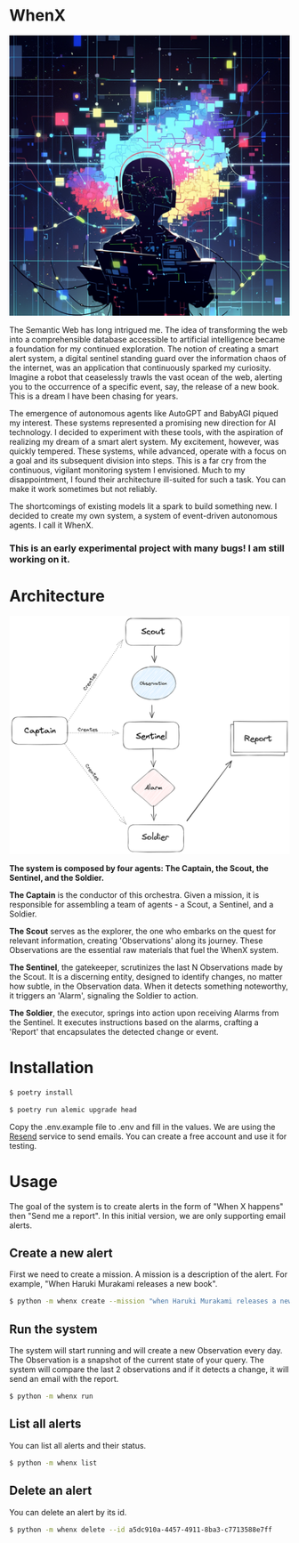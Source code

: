 # WhenX

![bot2](assets/bot2.png)

The Semantic Web has long intrigued me. The idea of transforming the web into a comprehensible database accessible to artificial intelligence became a foundation for my continued exploration. The notion of creating a smart alert system, a digital sentinel standing guard over the information chaos of the internet, was an application that continuously sparked my curiosity. Imagine a robot that ceaselessly trawls the vast ocean of the web, alerting you to the occurrence of a specific event, say, the release of a new book. This is a dream I have been chasing for years.

The emergence of autonomous agents like AutoGPT and BabyAGI piqued my interest. These systems represented a promising new direction for AI technology. I decided to experiment with these tools, with the aspiration of realizing my dream of a smart alert system. My excitement, however, was quickly tempered. These systems, while advanced, operate with a focus on a goal and its subsequent division into steps. This is a far cry from the continuous, vigilant monitoring system I envisioned. Much to my disappointment, I found their architecture ill-suited for such a task. You can make it work sometimes but not reliably. 

The shortcomings of existing models lit a spark to build something new. I decided to create my own system, a system of event-driven autonomous agents. I call it WhenX.

### **This is an early experimental project with many bugs! I am still working on it.**

# Architecture

![assets/diagram.png](assets/diagram.png)

**The system is composed by four agents: The Captain, the Scout, the Sentinel, and the Soldier.**

**The Captain** is the conductor of this orchestra. Given a mission, it is responsible for assembling a team of agents - a Scout, a Sentinel, and a Soldier. 

**The Scout** serves as the explorer, the one who embarks on the quest for relevant information, creating 'Observations' along its journey. These Observations are the essential raw materials that fuel the WhenX system.

**The Sentinel**, the gatekeeper, scrutinizes the last N Observations made by the Scout. It is a discerning entity, designed to identify changes, no matter how subtle, in the Observation data. When it detects something noteworthy, it triggers an 'Alarm', signaling the Soldier to action.

**The Soldier**, the executor, springs into action upon receiving Alarms from the Sentinel. It executes instructions based on the alarms, crafting a 'Report' that encapsulates the detected change or event.


# Installation

```Bash
$ poetry install
```

```Bash
$ poetry run alemic upgrade head
```

Copy the .env.example file to .env and fill in the values. We are using the [Resend](https://resend.com/) service 
to send emails. You can create a free account and use it for testing.


# Usage

The goal of the system is to create alerts in the form of "When X happens" then "Send me a report". In this initial version, we are only supporting email alerts.

## Create a new alert
First we need to create a mission. A mission is a description of the alert. For example, "When Haruki Murakami releases a new book".
```Bash
$ python -m whenx create --mission "when Haruki Murakami releases a new book."
```
## Run the system
The system will start running and will create a new Observation every  day. The Observation is a snapshot of the current state of your query. The system will compare the last 2 observations and if it detects a change, it will send an email with the report.
```Bash
$ python -m whenx run
```

## List all alerts
You can list all alerts and their status.
```Bash
$ python -m whenx list
```

## Delete an alert
You can delete an alert by its id.
```Bash
$ python -m whenx delete --id a5dc910a-4457-4911-8ba3-c7713588e7ff
```
